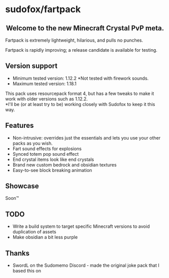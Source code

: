 # sudofox/fartpack


<h2 align="center">Welcome to the new Minecraft Crystal PvP meta.</h2>

Fartpack is extremely lightweight, hilarious, and pulls no punches.

Fartpack is rapidly improving; a release candidate is available for testing.

## Version support

- Minimum tested version: 1.12.2 *Not tested with firework sounds.
- Maximum tested version: 1.18.1

This pack uses resourcepack format 4, but has a few tweaks to make it work with older versions such as 1.12.2.                                                    
*I'll be (or at least try to be) working closely with Sudofox to keep it this way.

## Features

- Non-intrusive: overrides just the essentials and lets you use your other packs as you wish.
- Fart sound effects for explosions
- Synced totem pop sound effect
- End crystal items look like end crystals
- Brand new custom bedrock and obsidian textures
- Easy-to-see block breaking animation

## Showcase

Soon™

## TODO

- Write a build system to target specific Minecraft versions to avoid duplication of assets
- Make obsidian a bit less purple

## Thanks

- SwordL on the Sudomemo Discord - made the original joke pack that I based this on
